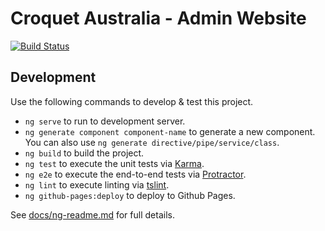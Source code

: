 # Croquet Australia - Admin Website

[![Build Status](https://travis-ci.org/croquet-australia/croquet-australia-admin-website.svg?branch=master)](https://travis-ci.org/croquet-australia/croquet-australia-admin-website)

## Development

Use the following commands to develop & test this project.

- `ng serve` to run to development server.
- `ng generate component component-name` to generate a new component. You can also use `ng generate directive/pipe/service/class`.
- `ng build` to build the project.
- `ng test` to execute the unit tests via [Karma](https://karma-runner.github.io).
- `ng e2e` to execute the end-to-end tests via [Protractor](http://www.protractortest.org/). 
- `ng lint` to execute linting via [tslint](https://palantir.github.io/tslint/).
- `ng github-pages:deploy` to deploy to Github Pages.

See [docs/ng-readme.md](./docs/ng-readme.md) for full details.
